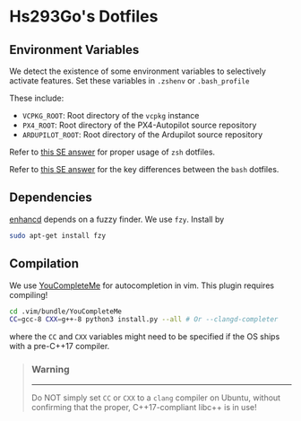 # Hs293Go's Dotfiles

## Environment Variables

We detect the existence of some environment variables to selectively activate features. Set these variables in `.zshenv` or `.bash_profile`

These include:

- `VCPKG_ROOT`: Root directory of the `vcpkg` instance
- `PX4_ROOT`: Root directory of the PX4-Autopilot source repository
- `ARDUPILOT_ROOT`: Root directory of the Ardupilot source repository

Refer to [this SE answer](https://unix.stackexchange.com/questions/71253/what-should-shouldnt-go-in-zshenv-zshrc-zlogin-zprofile-zlogout) for proper usage of `zsh` dotfiles.

Refer to [this SE answer](https://apple.stackexchange.com/questions/51036/what-is-the-difference-between-bash-profile-and-bashrc) for the key differences between the `bash` dotfiles.

## Dependencies

[enhancd](https://github.com/b4b4r07/enhancd) depends on a fuzzy finder. We use `fzy`. Install by

``` bash
sudo apt-get install fzy
```

## Compilation

We use [YouCompleteMe](https://github.com/ycm-core/YouCompleteMe.git) for autocompletion in vim. This plugin requires compiling!

``` bash
cd .vim/bundle/YouCompleteMe
CC=gcc-8 CXX=g++-8 python3 install.py --all # Or --clangd-completer
```

where the `CC` and `CXX` variables might need to be specified if the OS ships with a pre-C++17 compiler.

> ### Warning
>
> ---
> Do NOT simply set `CC` or `CXX` to a `clang` compiler on Ubuntu, without confirming that the proper, C++17-compliant libc++ is in use!
>  

